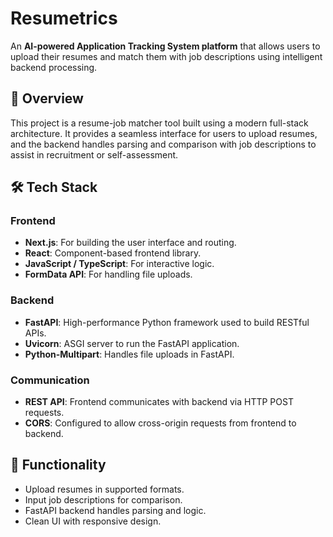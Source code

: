 # Resumetrics

An **AI-powered Application Tracking System platform** that allows users to upload their resumes and match them with job descriptions using intelligent backend processing.

## 📌 Overview

This project is a resume-job matcher tool built using a modern full-stack architecture. It provides a seamless interface for users to upload resumes, and the backend handles parsing and comparison with job descriptions to assist in recruitment or self-assessment.

## 🛠 Tech Stack

### Frontend
- **Next.js**: For building the user interface and routing.
- **React**: Component-based frontend library.
- **JavaScript / TypeScript**: For interactive logic.
- **FormData API**: For handling file uploads.

### Backend
- **FastAPI**: High-performance Python framework used to build RESTful APIs.
- **Uvicorn**: ASGI server to run the FastAPI application.
- **Python-Multipart**: Handles file uploads in FastAPI.

### Communication
- **REST API**: Frontend communicates with backend via HTTP POST requests.
- **CORS**: Configured to allow cross-origin requests from frontend to backend.

## 🔧 Functionality

- Upload resumes in supported formats.
- Input job descriptions for comparison.
- FastAPI backend handles parsing and logic.
- Clean UI with responsive design.

